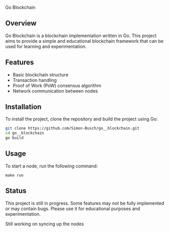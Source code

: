  Go Blockchain

## Overview

Go Blockchain is a blockchain implementation written in Go. This project aims to provide a simple and educational blockchain framework that can be used for learning and experimentation.

## Features

- Basic blockchain structure
- Transaction handling
- Proof of Work (PoW) consensus algorithm
- Network communication between nodes

## Installation

To install the project, clone the repository and build the project using Go:

```sh
git clone https://github.com/Simon-Busch/go__blockchain.git
cd go__blockchain
go build
```

## Usage


To start a node, run the following command:

```
make run
```

## Status

This project is still in progress. Some features may not be fully implemented or may contain bugs. Please use it for educational purposes and experimentation.

Still working on syncing up the nodes
